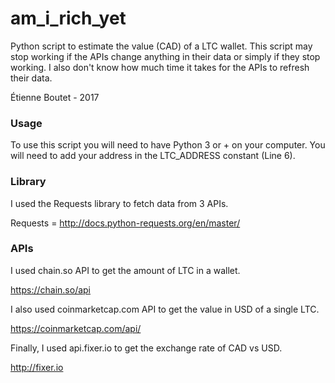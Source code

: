 # am_i_rich_yet
Python script to estimate the value (CAD) of a LTC wallet. This script may stop working if the APIs change anything in their data or simply if they stop working. I also don't know how much time it takes for the APIs to refresh their data.

Étienne Boutet - 2017

### Usage

To use this script you will need to have Python 3 or + on your computer. You will need to add your address in the LTC_ADDRESS constant (Line 6).

### Library

I used the Requests library to fetch data from 3 APIs.

Requests = http://docs.python-requests.org/en/master/

### APIs

I used chain.so API to get the amount of LTC in a wallet.

https://chain.so/api

I also used coinmarketcap.com API to get the value in USD of a single LTC.

https://coinmarketcap.com/api/

Finally, I used api.fixer.io to get the exchange rate of CAD vs USD.

http://fixer.io
